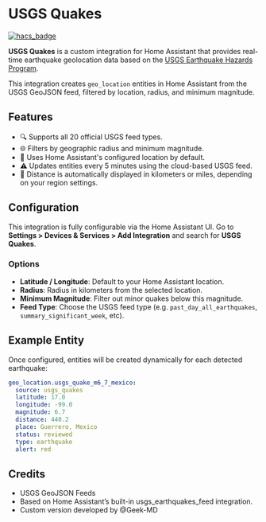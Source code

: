 # USGS Quakes

[![hacs_badge](https://img.shields.io/badge/HACS-Custom-blue.svg?style=flat-square)](https://hacs.xyz)

**USGS Quakes** is a custom integration for Home Assistant that provides real-time earthquake geolocation data based on the [USGS Earthquake Hazards Program](https://earthquake.usgs.gov/earthquakes/feed/v1.0/geojson.php).

This integration creates `geo_location` entities in Home Assistant from the USGS GeoJSON feed, filtered by location, radius, and minimum magnitude.

## Features

- 🔍 Supports all 20 official USGS feed types.
- 🌐 Filters by geographic radius and minimum magnitude.
- 📍 Uses Home Assistant's configured location by default.
- ⚠️ Updates entities every 5 minutes using the cloud-based USGS feed.
- 🧭 Distance is automatically displayed in kilometers or miles, depending on your region settings.

## Configuration

This integration is fully configurable via the Home Assistant UI. Go to **Settings > Devices & Services > Add Integration** and search for **USGS Quakes**.

### Options

- **Latitude / Longitude**: Default to your Home Assistant location.
- **Radius**: Radius in kilometers from the selected location.
- **Minimum Magnitude**: Filter out minor quakes below this magnitude.
- **Feed Type**: Choose the USGS feed type (e.g. `past_day_all_earthquakes`, `summary_significant_week`, etc).

## Example Entity

Once configured, entities will be created dynamically for each detected earthquake:

```yaml
geo_location.usgs_quake_m6_7_mexico:
  source: usgs_quakes
  latitude: 17.0
  longitude: -99.0
  magnitude: 6.7
  distance: 440.2
  place: Guerrero, Mexico
  status: reviewed
  type: earthquake
  alert: red
```

## Credits
- USGS GeoJSON Feeds
- Based on Home Assistant’s built-in usgs_earthquakes_feed integration.
- Custom version developed by @Geek-MD
